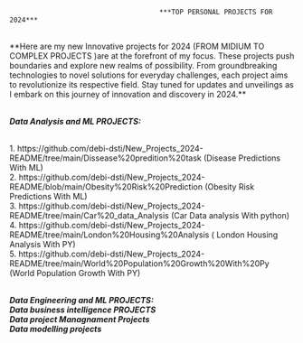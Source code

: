                                         ***TOP PERSONAL PROJECTS FOR 2024***
 <br>
**Here are my new Innovative projects for 2024 (FROM MIDIUM TO COMPLEX PROJECTS )are at the forefront of my focus. These projects push boundaries and explore new realms of possibility. From groundbreaking technologies to novel solutions for everyday challenges, each project aims to revolutionize its respective field. Stay tuned for updates and unveilings as I embark on this journey of innovation and discovery in 2024.**

 <br/>
 
  <br>
  
 ***Data Analysis and ML PROJECTS:***
 <br/>

  <br>
1. https://github.com/debi-dsti/New_Projects_2024-README/tree/main/Dissease%20predition%20task (Disease Predictions With ML)
 <br>
2. https://github.com/debi-dsti/New_Projects_2024-README/blob/main/Obesity%20Risk%20Prediction (Obesity Risk Predictions With ML)
 <br>
3. https://github.com/debi-dsti/New_Projects_2024-README/tree/main/Car%20_data_Analysis (Car Data analysis With python)
 <br>
4. https://github.com/debi-dsti/New_Projects_2024-README/tree/main/London%20Housing%20Analysis ( London Housing Analysis With PY)
 <br>
5. https://github.com/debi-dsti/New_Projects_2024-README/tree/main/World%20Population%20Growth%20With%20Py (World Population Growth With PY)
 <br>
 <br/>
 
 ***Data Engineering and ML PROJECTS:***
 <br>
 ***Data business intelligence PROJECTS***
 <br>
 ***Data project Managnament Projects***
  <br>
 ***Data modelling projects***
 <br/>
